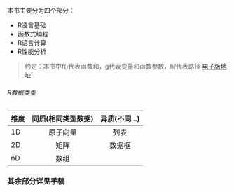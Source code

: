 本书主要分为四个部分：

- R语言基础
- 函数式编程
- R语言计算
- R性能分析

> 约定：本书中f()代表函数和，g代表变量和函数参数，h/代表路径
> [电子版地址](http://adv-r.had.co.nz)

###### R数据类型
|维度|同质(相同类型数据)|异质(不同...)|
|:---|:---:|:---:|
|1D|原子向量|列表|
|2D|矩阵|数据框|
|nD|数组||

### 其余部分详见手稿